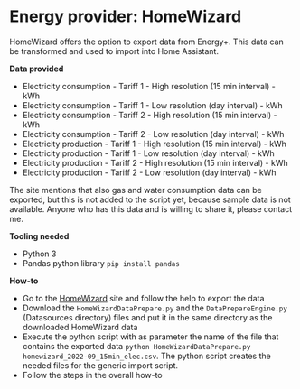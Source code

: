 # Energy provider: HomeWizard

HomeWizard offers the option to export data from Energy+. This data can be transformed and used to import into Home Assistant.

**Data provided**
- Electricity consumption - Tariff 1 - High resolution (15 min interval) - kWh
- Electricity consumption - Tariff 1 - Low resolution (day interval) - kWh
- Electricity consumption - Tariff 2 - High resolution (15 min interval) - kWh
- Electricity consumption - Tariff 2 - Low resolution (day interval) - kWh
- Electricity production - Tariff 1 - High resolution (15 min interval) - kWh
- Electricity production - Tariff 1 - Low resolution (day interval) - kWh
- Electricity production - Tariff 2 - High resolution (15 min interval) - kWh
- Electricity production - Tariff 2 - Low resolution (day interval) - kWh

The site mentions that also gas and water consumption data can be exported,
but this is not added to the script yet, because sample data is not available.
Anyone who has this data and is willing to share it, please contact me.

**Tooling needed**
- Python 3
- Pandas python library `pip install pandas`

**How-to**
- Go to the [HomeWizard](https://helpdesk.homewizard.com/en/articles/6664029-how-to-export-and-use-csv-files) site and follow the help to export the data
- Download the `HomeWizardDataPrepare.py` and the `DataPrepareEngine.py` (Datasources directory) files and put it in the same directory as the downloaded HomeWizard data
- Execute the python script with as parameter the name of the file that contains the exported data `python HomeWizardDataPrepare.py homewizard_2022-09_15min_elec.csv`. The python script creates the needed files for the generic import script.
- Follow the steps in the overall how-to